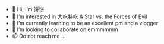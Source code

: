 - 👋 Hi, I’m 饼饼
- 👀 I’m interested in 大吃特吃 & Star vs. the Forces of Evil
- 🌱 I’m currently learning to be an excellent pm and a vlogger
- 💞️ I’m looking to collaborate on emmmmmm
- 📫 Do not reach me ...

